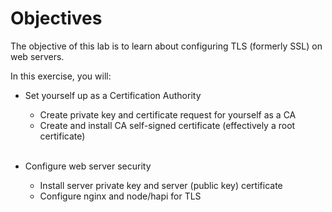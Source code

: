 # Objectives

The objective of this lab is to learn about configuring TLS (formerly SSL) on web servers. 

In this exercise, you will: 

* Set yourself up as a Certification Authority
  - Create private key and certificate request for yourself as a CA
  - Create and install CA self-signed certificate (effectively a root certificate)<br><br>

* Configure web server security
  - Install server private key and server (public key) certificate
  - Configure nginx and node/hapi for TLS

